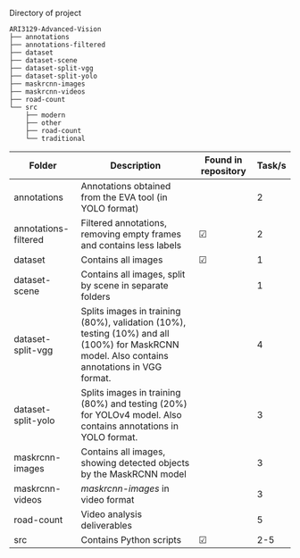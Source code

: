 Directory of project

```
ARI3129-Advanced-Vision
├── annotations
├── annotations-filtered
├── dataset
├── dataset-scene
├── dataset-split-vgg
├── dataset-split-yolo
├── maskrcnn-images
├── maskrcnn-videos
├── road-count
└── src
    ├── modern
    ├── other
    ├── road-count
    └── traditional
```

| Folder      | Description | Found in repository | Task/s
| ------------ | ----------- | --- | - |
| annotations   | Annotations obtained from the EVA tool (in YOLO format)      | | 2
| annotations-filtered   | Filtered annotations, removing empty frames and contains less labels | ☑ | 2
| dataset   | Contains all images    | ☑ | 1
| dataset-scene   | Contains all images, split by scene in separate folders        | | 1
| dataset-split-vgg   | Splits images in training (80%), validation (10%), testing (10%) and all (100%) for MaskRCNN model. Also contains annotations in VGG format.    | | 4
| dataset-split-yolo   | Splits images in training (80%) and testing (20%) for YOLOv4 model. Also contains annotations in YOLO format.  | | 3
| maskrcnn-images   | Contains all images, showing detected objects by the MaskRCNN model        | | 3
| maskrcnn-videos   | _maskrcnn-images_ in video format     | | 3
| road-count   | Video analysis deliverables       | | 5
| src  | Contains Python scripts    | ☑ | 2-5